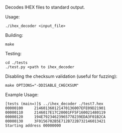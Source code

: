 Decodes IHEX files to standard output.

Usage:

```
./ihex_decoder <input_file>
```


Building:

```
make
```

Testing:

```
cd ./tests
./test.py <path to ihex_decoder
```

Disabling the checksum validation (useful for fuzzing):

```
make OPTIONS="-DDISABLE_CHECKSUM"
```

Example Usage:

```
[tests (main=)]$ ../ihex_decoder ./test7.hex 
00000100     214601360121470136007EFE09D21901
00000110     2146017E17C20001FF5F160021480119
00000120     194E79234623965778239EDA3F01B2CA
00000130     3F0156702B5E712B722B732146013421
Starting address 00000000
```
